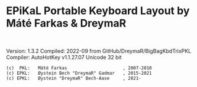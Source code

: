 EPiKaL Portable Keyboard Layout by Máté Farkas & DreymaR
========================================================
<br>

Version:  1.3.2
Compiled: 2022-09 from GitHub/DreymaR/BigBagKbdTrixPKL
Compiler: AutoHotKey v1.1.27.07 Unicode 32 bit

	(c)  PKL:   Máté Farkas                     , 2007-2010
	(c) EPKL:   Øystein Bech "DreymaR" Gadmar   , 2015-2021
	(c) EPKL:   Øystein "DreymaR" Bech-Aase     , 2021-
